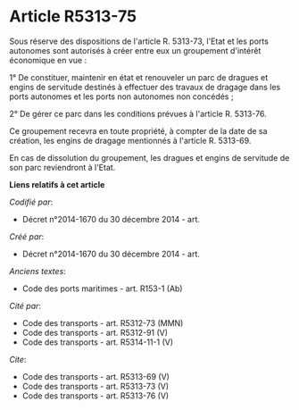 # Article R5313-75

Sous réserve des dispositions de l'article R. 5313-73, l'Etat et les ports autonomes sont autorisés à créer entre eux un
groupement d'intérêt économique en vue : 

1° De constituer, maintenir en état et renouveler un parc de dragues et engins de servitude destinés à effectuer des travaux
de dragage dans les ports autonomes et les ports non autonomes non concédés ; 

2° De gérer ce parc dans les conditions prévues à l'article R. 5313-76. 

Ce groupement recevra en toute propriété, à compter de la date de sa création, les engins de dragage mentionnés à l'article
R. 5313-69. 

En cas de dissolution du groupement, les dragues et engins de servitude de son parc reviendront à l'Etat.

**Liens relatifs à cet article**

_Codifié par_:

  - Décret n°2014-1670 du 30 décembre 2014 - art.

_Créé par_:

  - Décret n°2014-1670 du 30 décembre 2014 - art.

_Anciens textes_:

  - Code des ports maritimes - art. R153-1 (Ab)

_Cité par_:

  - Code des transports - art. R5312-73 (MMN)
  - Code des transports - art. R5312-91 (V)
  - Code des transports - art. R5314-11-1 (V)

_Cite_:

  - Code des transports - art. R5313-69 (V)
  - Code des transports - art. R5313-73 (V)
  - Code des transports - art. R5313-76 (V)
